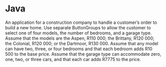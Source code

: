 # Java
An application for a construction company to handle a customer’s order to build a new home. 
Use separate ButtonGroups to allow the customer to select one of four models, the number of bedrooms, and a garage type. 
Assume that the models are the Aspen, R110 000; the Brittany, R120 000; the Colonial, R120 000; or the Dartmoor, R130 000. 
Assume that any model can have two, three, or four bedrooms and that each bedroom adds R10 500 to the base price. 
Assume that the garage type can accommodate zero, one, two, or three cars, and that each car adds R7775 to the price. 
